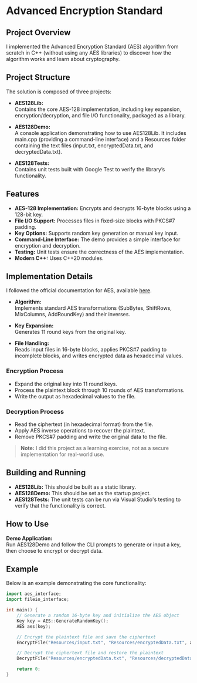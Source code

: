 # Advanced Encryption Standard

## Project Overview

I implemented the Advanced Encryption Standard (AES) algorithm from scratch in C++ (without using any AES libraries) to discover how the algorithm works and learn about cryptography.

## Project Structure

The solution is composed of three projects:

- **AES128Lib:**  
  Contains the core AES-128 implementation, including key expansion, encryption/decryption, and file I/O functionality, packaged as a library.

- **AES128Demo:**  
  A console application demonstrating how to use AES128Lib. It includes main.cpp (providing a command-line interface) and a Resources folder containing the text files (input.txt, encryptedData.txt, and decryptedData.txt).

- **AES128Tests:**  
  Contains unit tests built with Google Test to verify the library’s functionality.

## Features

- **AES-128 Implementation:** Encrypts and decrypts 16-byte blocks using a 128-bit key.
- **File I/O Support:** Processes files in fixed-size blocks with PKCS#7 padding.
- **Key Options:** Supports random key generation or manual key input.
- **Command-Line Interface:** The demo provides a simple interface for encryption and decryption.
- **Testing:** Unit tests ensure the correctness of the AES implementation.
- **Modern C++:** Uses C++20 modules.

## Implementation Details

I followed the official documentation for AES, available [here](https://nvlpubs.nist.gov/nistpubs/FIPS/NIST.FIPS.197-upd1.pdf).

- **Algorithm:**  
  Implements standard AES transformations (SubBytes, ShiftRows, MixColumns, AddRoundKey) and their inverses.

- **Key Expansion:**  
  Generates 11 round keys from the original key.

- **File Handling:**  
  Reads input files in 16-byte blocks, applies PKCS#7 padding to incomplete blocks, and writes encrypted data as hexadecimal values.

### Encryption Process

- Expand the original key into 11 round keys.
- Process the plaintext block through 10 rounds of AES transformations.
- Write the output as hexadecimal values to the file.

### Decryption Process

- Read the ciphertext (in hexadecimal format) from the file.
- Apply AES inverse operations to recover the plaintext.
- Remove PKCS#7 padding and write the original data to the file.

> **Note:** I did this project as a learning exercise, not as a secure implementation for real-world use.

## Building and Running

- **AES128Lib:** This should be built as a static library.
- **AES128Demo:** This should be set as the startup project.
- **AES128Tests:** The unit tests can be run via Visual Studio's testing to verify that the functionality is correct.

## How to Use

**Demo Application:**  
Run AES128Demo and follow the CLI prompts to generate or input a key, then choose to encrypt or decrypt data.

## Example

Below is an example demonstrating the core functionality:

```cpp
import aes_interface;
import fileio_interface;

int main() {
    // Generate a random 16-byte key and initialize the AES object
    Key key = AES::GenerateRandomKey();
    AES aes(key);

    // Encrypt the plaintext file and save the ciphertext
    EncryptFile("Resources/input.txt", "Resources/encryptedData.txt", aes);

    // Decrypt the ciphertext file and restore the plaintext
    DecryptFile("Resources/encryptedData.txt", "Resources/decryptedData.txt", aes);

    return 0;
}
```
